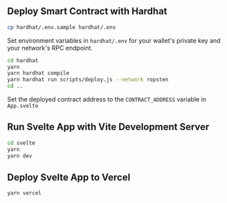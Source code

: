 ## Deploy Smart Contract with Hardhat

```bash
cp hardhat/.env.sample hardhat/.env
```

Set environment variables in `hardhat/.env` for your wallet's private key and your network's RPC endpoint.

```bash
cd hardhat
yarn
yarn hardhat compile
yarn hardhat run scripts/deploy.js --network ropsten
cd ..
```

Set the deployed contract address to the `CONTRACT_ADDRESS` variable in `App.svelte`

## Run Svelte App with Vite Development Server

```bash
cd svelte
yarn
yarn dev
```

## Deploy Svelte App to Vercel

```bash
yarn vercel
```